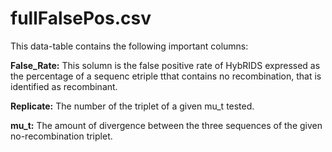 # fullFalsePos.csv

This data-table contains the following important columns:

**False_Rate:** 
This solumn is the false positive rate of HybRIDS expressed as the percentage
of a sequenc etriple tthat contains no recombination, that is identified as 
recombinant.

**Replicate:**
The number of the triplet of a given mu_t tested.

**mu_t:**
The amount of divergence between the three sequences of the given
no-recombination triplet.
